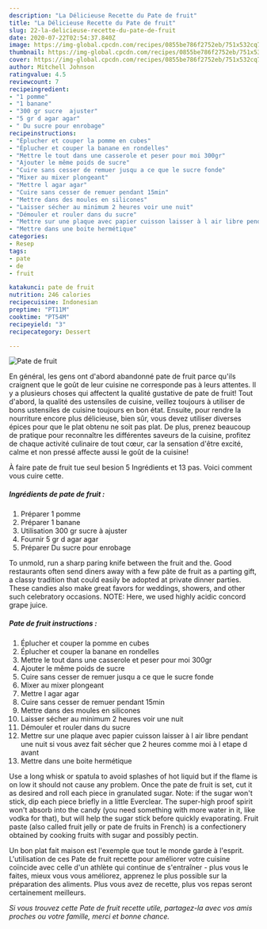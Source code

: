 ```yaml
---
description: "La Délicieuse Recette du Pate de fruit"
title: "La Délicieuse Recette du Pate de fruit"
slug: 22-la-delicieuse-recette-du-pate-de-fruit
date: 2020-07-22T02:54:37.840Z
image: https://img-global.cpcdn.com/recipes/0855be786f2752eb/751x532cq70/pate-de-fruit-photo-principale-de-la-recette.jpg
thumbnail: https://img-global.cpcdn.com/recipes/0855be786f2752eb/751x532cq70/pate-de-fruit-photo-principale-de-la-recette.jpg
cover: https://img-global.cpcdn.com/recipes/0855be786f2752eb/751x532cq70/pate-de-fruit-photo-principale-de-la-recette.jpg
author: Mitchell Johnson
ratingvalue: 4.5
reviewcount: 7
recipeingredient:
- "1 pomme"
- "1 banane"
- "300 gr sucre  ajuster"
- "5 gr d agar agar"
- " Du sucre pour enrobage"
recipeinstructions:
- "Éplucher et couper la pomme en cubes"
- "Éplucher et couper la banane en rondelles"
- "Mettre le tout dans une casserole et peser pour moi 300gr"
- "Ajouter le même poids de sucre"
- "Cuire sans cesser de remuer jusqu a ce que le sucre fonde"
- "Mixer au mixer plongeant"
- "Mettre l agar agar"
- "Cuire sans cesser de remuer pendant 15min"
- "Mettre dans des moules en silicones"
- "Laisser sécher au minimum 2 heures voir une nuit"
- "Démouler et rouler dans du sucre"
- "Mettre sur une plaque avec papier cuisson laisser à l air libre pendant une nuit si vous avez fait sécher que 2 heures comme moi à l etape d avant"
- "Mettre dans une boite hermétique"
categories:
- Resep
tags:
- pate
- de
- fruit

katakunci: pate de fruit 
nutrition: 246 calories
recipecuisine: Indonesian
preptime: "PT11M"
cooktime: "PT54M"
recipeyield: "3"
recipecategory: Dessert

---
```



![Pate de fruit](https://img-global.cpcdn.com/recipes/0855be786f2752eb/751x532cq70/pate-de-fruit-photo-principale-de-la-recette.jpg)

En général, les gens ont d'abord abandonné pate de fruit parce qu'ils craignent que le goût de leur cuisine ne corresponde pas à leurs attentes. Il y a plusieurs choses qui affectent la qualité gustative de pate de fruit! Tout d'abord, la qualité des ustensiles de cuisine, veillez toujours à utiliser de bons ustensiles de cuisine toujours en bon état. Ensuite, pour rendre la nourriture encore plus délicieuse, bien sûr, vous devez utiliser diverses épices pour que le plat obtenu ne soit pas plat. De plus, prenez beaucoup de pratique pour reconnaître les différentes saveurs de la cuisine, profitez de chaque activité culinaire de tout cœur, car la sensation d'être excité, calme et non pressé affecte aussi le goût de la cuisine!

<!--inarticleads1-->

À faire pate de fruit tue seul besion 5 Ingrédients et 13 pas. Voici comment vous cuire cette.

##### Ingrédients de pate de fruit :

1. Préparer 1 pomme
1. Préparer 1 banane
1. Utilisation 300 gr sucre à ajuster
1. Fournir 5 gr d agar agar
1. Préparer  Du sucre pour enrobage


To unmold, run a sharp paring knife between the fruit and the. Good restaurants often send diners away with a few pâte de fruit as a parting gift, a classy tradition that could easily be adopted at private dinner parties. These candies also make great favors for weddings, showers, and other such celebratory occasions. NOTE: Here, we used highly acidic concord grape juice. 

<!--inarticleads2-->

##### Pate de fruit instructions :

1. Éplucher et couper la pomme en cubes
1. Éplucher et couper la banane en rondelles
1. Mettre le tout dans une casserole et peser pour moi 300gr
1. Ajouter le même poids de sucre
1. Cuire sans cesser de remuer jusqu a ce que le sucre fonde
1. Mixer au mixer plongeant
1. Mettre l agar agar
1. Cuire sans cesser de remuer pendant 15min
1. Mettre dans des moules en silicones
1. Laisser sécher au minimum 2 heures voir une nuit
1. Démouler et rouler dans du sucre
1. Mettre sur une plaque avec papier cuisson laisser à l air libre pendant une nuit si vous avez fait sécher que 2 heures comme moi à l etape d avant
1. Mettre dans une boite hermétique


Use a long whisk or spatula to avoid splashes of hot liquid but if the flame is on low it should not cause any problem. Once the pate de fruit is set, cut it as desired and roll each piece in granulated sugar. Note: if the sugar won&#39;t stick, dip each piece briefly in a little Everclear. The super-high proof spirit won&#39;t absorb into the candy (you need something with more water in it, like vodka for that), but will help the sugar stick before quickly evaporating. Fruit paste (also called fruit jelly or pate de fruits in French) is a confectionery obtained by cooking fruits with sugar and possibly pectin. 

<!--inarticleads1-->

<p>
Un bon plat fait maison est l'exemple que tout le monde garde à l'esprit. L'utilisation de ces Pate de fruit recette pour améliorer votre cuisine coïncide avec celle d'un athlète qui continue de s'entraîner - plus vous le faites, mieux vous vous améliorez, apprenez le plus possible sur la préparation des aliments. Plus vous avez de recette, plus vos repas seront certainement meilleurs.
</p>

<p>
<i>Si vous trouvez cette Pate de fruit recette utile, partagez-la avec vos amis proches ou votre famille, merci et bonne chance.</i>
</p>
